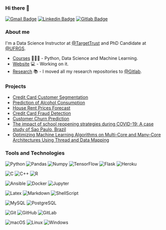 ### Hi there 👋


[![Gmail Badge](https://img.shields.io/badge/-msserpa@inf.ufrgs.br-c14438?style=flat&logo=Gmail&logoColor=white)](mailto:msserpa@inf.ufrgs.br "Connect via Email")
[![Linkedin Badge](https://img.shields.io/badge/-Matheus%20Serpa-0072b1?style=flat&logo=Linkedin&logoColor=white)](https://www.linkedin.com/in/matheusserpa/ "Connect on LinkedIn")
[![Gitlab Badge](https://img.shields.io/badge/-Gitlab-000?style=flat-square&logo=Gitlab&logoColor=white&link=https://gitlab.com/msserpa)](https://gitlab.com/msserpa)

### About me

I'm a Data Science Instructor at [@TargetTrust](https://targettrust.com.br) and PhD Candidate at [@UFRGS](https://www.inf.ufrgs.br/site/en).

- [Courses](https://targettrust.com.br/instrutor/matheus-serpa/) 👨🏼‍🏫 - Python, Data Science and Machine Learning.
- [Website](https://www.inf.ufrgs.br/~msserpa/) 💻 - Working on it.
- [Research](https://gitlab.com/msserpa) :books:  - I moved all my research repositories to [@Gitlab](https://gitlab.com/msserpa).

### Projects

- [Credit Card Customer Segmentation](https://colab.research.google.com/)
- [Prediction of Alcohol Consumption](https://colab.research.google.com/)
- [House Rent Prices Forecast](https://colab.research.google.com/)
- [Credit Card Fraud Detection](https://colab.research.google.com/)
- [Customer Churn Prediction](https://colab.research.google.com/)
- [The impact of school reopening strategies during COVID-19: A case study of Sao Paulo, Brazil](https://arxiv.org/abs/2010.08426)
- [Optimizing Machine Learning Algorithms on Multi-Core and Many-Core Architectures Using Thread and Data Mapping](https://ieeexplore.ieee.org/abstract/document/8374481)


### Tools and Technologies

![Python](https://img.shields.io/badge/python%20-%2314354C.svg?style=plastic&logo=Python&logoColor=white)
![Pandas](https://img.shields.io/badge/pandas%20-%23150458.svg?style=plastic&logo=pandas&logoColor=white)
![Numpy](https://img.shields.io/badge/numpy%20-%23013243.svg?style=plastic&logo=numpy&logoColor=white)
![TensorFlow](https://img.shields.io/badge/TensorFlow%20-%23FF6F00.svg?style=plastic&logo=TensorFlow&logoColor=white)
![Flask](https://img.shields.io/badge/flask%20-%23000.svg?style=plastic&logo=flask&logoColor=white)
![Heroku](https://img.shields.io/badge/heroku%20-%23430098.svg?style=plastic&logo=heroku&logoColor=white)

![C](https://img.shields.io/badge/C%20-%2300599C.svg?style=plastic&logo=c&logoColor=white)
![C++](https://img.shields.io/badge/-C++-00599C?style=plastic&logo=c%2B%2B&logoColor=white)
![R](https://img.shields.io/badge/-R-%23276DC3?&style=plastic&logo=r&logoColor=white)

![Ansible](https://img.shields.io/badge/ansible%20-%231A1918.svg?style=plastic&logo=ansible&logoColor=white)
![Docker](https://img.shields.io/badge/docker%20-%230db7ed.svg?style=plastic&logo=docker&logoColor=white)
![Jupyter](https://img.shields.io/badge/Jupyter%20-%23F37626.svg?style=plastic&logo=Jupyter&logoColor=white)

![Latex](https://img.shields.io/badge/latex%20-%23008080.svg?style=plastic&logo=latex&logoColor=white)
![Markdown](https://img.shields.io/badge/markdown-%23000000.svg?style=plastic&logo=markdown&logoColor=white)
![ShellScript](https://img.shields.io/badge/shell_script%20-%23121011.svg?style=plastic&logo=gnu-bash&logoColor=white)

![MySQL](https://img.shields.io/badge/mysql-%2300f.svg?style=plastic&logo=mysql&logoColor=white)
![PostgreSQL](https://img.shields.io/badge/postgres-%23316192.svg?style=plastic&logo=postgresql&logoColor=white)

![Git](https://img.shields.io/badge/git%20-%23F05033.svg?&style=plastic&logo=git&logoColor=white)
![GitHub](https://img.shields.io/badge/gitlab%20-%23181717.svg?&style=plastic&logo=gitlab&logoColor=white)
![GitLab](https://img.shields.io/badge/github%20-%23121011.svg?&style=plastic&logo=github&logoColor=white)

![macOS](https://img.shields.io/badge/macos-catalina.svg?style=plastic&logo=apple&logoColor=white)
![Linux](https://img.shields.io/badge/-Linux-000000?style=plastic&logo=linux&logoColor=white)
![Windows](https://img.shields.io/badge/-Windows-000000?style=plastic&logo=Windows&logoColor=white)

<!--
**msserpa/msserpa** is a ✨ _special_ ✨ repository because its `README.md` (this file) appears on your GitHub profile.

Here are some ideas to get you started:

- 🔭 I’m currently working on ...
- 🌱 I’m currently learning ...
- 👯 I’m looking to collaborate on ...
- 🤔 I’m looking for help with ...
- 💬 Ask me about ...
- 📫 How to reach me: ...
- 😄 Pronouns: ...
- ⚡ Fun fact: ...
-->
